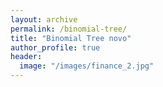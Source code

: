 ```yaml
---
layout: archive
permalink: /binomial-tree/
title: "Binomial Tree novo"
author_profile: true
header:
  image: "/images/finance_2.jpg"  
---
```

